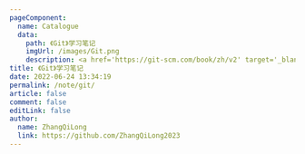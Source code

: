 ```yaml
---
pageComponent:
  name: Catalogue
  data:
    path: 《Git》学习笔记
    imgUrl: /images/Git.png
    description: <a href='https://git-scm.com/book/zh/v2' target='_blank'>Git官网文档</a>的学习笔记，以官方文档为准。
title: 《Git》学习笔记
date: 2022-06-24 13:34:19
permalink: /note/git/
article: false
comment: false
editLink: false
author:
  name: ZhangQiLong
  link: https://github.com/ZhangQiLong2023
---
```

